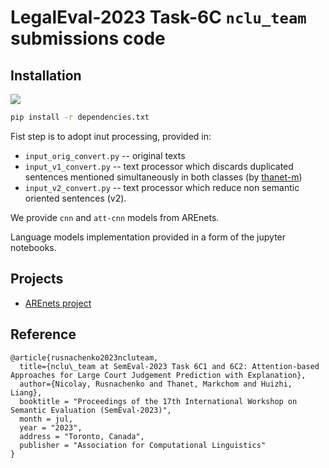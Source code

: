 # LegalEval-2023 Task-6C `nclu_team` submissions code

## Installation

![](https://img.shields.io/badge/Python-3.6.9-brightgreen.svg)

```bash
pip install -r dependencies.txt
```

Fist step is to adopt inut processing, provided in:
* `input_orig_convert.py` -- original texts
* `input_v1_convert.py` -- text processor which discards duplicated sentences mentioned simultaneously in both classes (by [thanet-m](https://github.com/thanet-m))
* `input_v2_convert.py` -- text processor which reduce non semantic oriented sentences (v2).

We provide `cnn` and `att-cnn` models from AREnets.

Language models implementation provided in a form of the jupyter notebooks.

## Projects

* [AREnets project](https://github.com/nicolay-r/AREnets)

## Reference
```
@article{rusnachenko2023ncluteam,
  title={nclu\_team at SemEval-2023 Task 6C1 and 6C2: Attention-based Approaches for Large Court Judgement Prediction with Explanation},
  author={Nicolay, Rusnachenko and Thanet, Markchom and Huizhi, Liang},
  booktitle = "Proceedings of the 17th International Workshop on Semantic Evaluation (SemEval-2023)",
  month = jul,
  year = "2023",
  address = "Toronto, Canada",
  publisher = "Association for Computational Linguistics"
}
```
